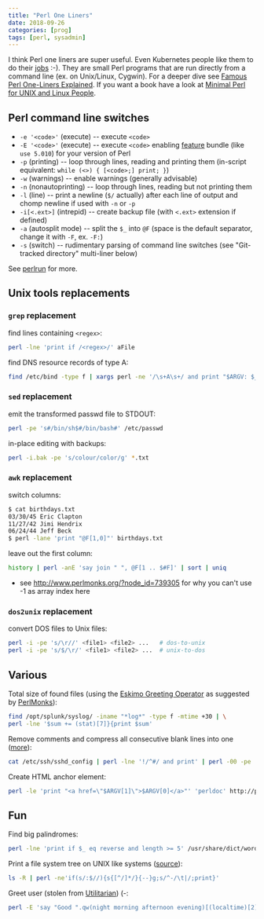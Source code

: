```yaml
---
title: "Perl One Liners"
date: 2018-09-26
categories: [prog]
tags: [perl, sysadmin]
---
```


I think Perl one liners are super useful. Even Kubernetes people like them to do their [jobs](https://kubernetes.io/docs/concepts/workloads/controllers/jobs-run-to-completion/#running-an-example-job) :-). They are small Perl programs that are run directly from a command line (ex. on Unix/Linux, Cygwin). For a deeper dive see [Famous Perl One-Liners Explained](http://www.catonmat.net/blog/perl-one-liners-explained-part-one/). If you want a book have a look at [Minimal Perl for UNIX and Linux People](http://www.amazon.com/Minimal-Perl-UNIX-Linux-People/dp/1932394508/ref=sr_1_1?ie=UTF8&qid=1358096838&sr=8-1&keywords=minimal+perl+for+unix).

## Perl command line switches

* `-e '<code>'` (execute) -- execute `<code>`
* `-E '<code>'` (execute) -- execute `<code>` enabling [feature](http://perldoc.perl.org/feature.html) bundle (like `use 5.010`) for your version of Perl
* `-p` (printing) -- loop through lines, reading and printing them (in-script equivalent: `while (<>) { [<code>;] print; }`)
* `-w` (warnings) -- enable warnings (generally advisable)
* `-n` (nonautoprinting) -- loop through lines, reading but not printing them
* `-l` (line) -- print a newline (`$/` actually) after each line of output and chomp newline if used with `-n` or `-p`
* `-i[<.ext>]` (intrepid) -- create backup file (with `<.ext>` extension if defined)
* `-a` (autosplit mode) -- split the `$_` into `@F` (space is the default separator, change it with `-F`, ex. `-F:`)
* `-s` (switch) -- rudimentary parsing of command line switches (see "Git-tracked directory" multi-liner below)

See [perlrun](http://perldoc.perl.org/perlrun.html) for more.

## Unix tools replacements

### `grep` replacement

find lines containing `<regex>`:

```bash
perl -lne 'print if /<regex>/' aFile
```

find DNS resource records of type A:

```bash
find /etc/bind -type f | xargs perl -ne '/\s+A\s+/ and print "$ARGV: $_"'
```

### `sed` replacement

emit the transformed passwd file to STDOUT:

```bash
perl -pe 's#/bin/sh$#/bin/bash#' /etc/passwd
```

in-place editing with backups:

```bash
perl -i.bak -pe 's/colour/color/g' *.txt
```

### `awk` replacement

switch columns:

```bash
$ cat birthdays.txt
03/30/45 Eric Clapton
11/27/42 Jimi Hendrix
06/24/44 Jeff Beck
$ perl -lane 'print "@F[1,0]"' birthdays.txt
```

leave out the first column:

```bash
history | perl -anE 'say join " ", @F[1 .. $#F]' | sort | uniq
```

* see http://www.perlmonks.org/?node_id=739305 for why you can't use -1 as array index here

### `dos2unix` replacement

convert DOS files to Unix files:

```bash
perl -i -pe 's/\r//' <file1> <file2> ...   # dos-to-unix
perl -i -pe 's/$/\r/' <file1> <file2> ...  # unix-to-dos
```

## Various

Total size of found files (using the [Eskimo Greeting Operator](http://www.catonmat.net/blog/secret-perl-operators/#eskimo) as suggested by [PerlMonks](http://www.perlmonks.org/?node_id=1172707)):

```bash
find /opt/splunk/syslog/ -iname "*log*" -type f -mtime +30 | \
perl -lne '$sum += (stat)[7]}{print $sum'
```

Remove comments and compress all consecutive blank lines into one ([more](http://www.catonmat.net/blog/perl-one-liners-explained-part-one/)):

```bash
cat /etc/ssh/sshd_config | perl -lne '!/^#/ and print' | perl -00 -pe ''
```

Create HTML anchor element:

```bash
perl -le 'print "<a href=\"$ARGV[1]\">$ARGV[0]</a>"' 'perldoc' http://perldoc.perl.org/
```

## Fun

Find big palindromes:

```bash
perl -lne 'print if $_ eq reverse and length >= 5' /usr/share/dict/words
```

Print a file system tree on UNIX like systems ([source](http://www.perlmonks.org/?node_id=1050343)):

```bash
ls -R | perl -ne'if(s/:$//){s{[^/]*/}{--}g;s/^-/\t|/;print}'
```

Greet user (stolen from [Utilitarian](http://perlmonks.org/?node_id=681898)) (-:

```bash
perl -E 'say "Good ".qw(night morning afternoon evening)[(localtime)[2]/6].", $ENV{USER}"'
```
